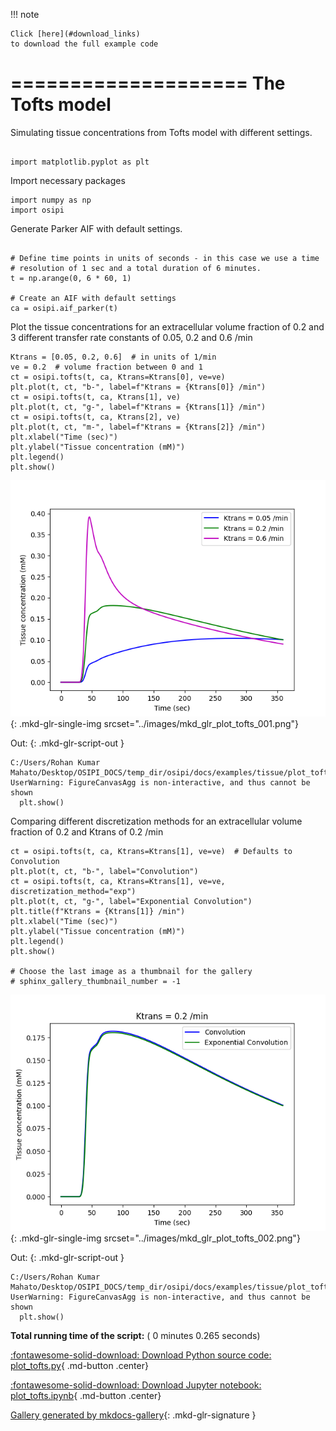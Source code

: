 
<!--
 DO NOT EDIT.
 THIS FILE WAS AUTOMATICALLY GENERATED BY mkdocs-gallery.
 TO MAKE CHANGES, EDIT THE SOURCE PYTHON FILE:
 "temp_dir/osipi/docs/examples/tissue/plot_tofts.py"
 LINE NUMBERS ARE GIVEN BELOW.
-->

!!! note

    Click [here](#download_links)
    to download the full example code


====================
The Tofts model
====================

Simulating tissue concentrations from Tofts model with different settings.

<!-- GENERATED FROM PYTHON SOURCE LINES 8-11 -->

```{.python }

import matplotlib.pyplot as plt

```








<!-- GENERATED FROM PYTHON SOURCE LINES 12-13 -->

Import necessary packages

<!-- GENERATED FROM PYTHON SOURCE LINES 13-16 -->

```{.python }
import numpy as np
import osipi

```








<!-- GENERATED FROM PYTHON SOURCE LINES 17-18 -->

Generate Parker AIF with default settings.

<!-- GENERATED FROM PYTHON SOURCE LINES 18-26 -->

```{.python }

# Define time points in units of seconds - in this case we use a time
# resolution of 1 sec and a total duration of 6 minutes.
t = np.arange(0, 6 * 60, 1)

# Create an AIF with default settings
ca = osipi.aif_parker(t)

```








<!-- GENERATED FROM PYTHON SOURCE LINES 27-30 -->

Plot the tissue concentrations for an extracellular volume fraction
of 0.2 and 3 different transfer rate constants of 0.05, 0.2 and 0.6
/min

<!-- GENERATED FROM PYTHON SOURCE LINES 30-43 -->

```{.python }
Ktrans = [0.05, 0.2, 0.6]  # in units of 1/min
ve = 0.2  # volume fraction between 0 and 1
ct = osipi.tofts(t, ca, Ktrans=Ktrans[0], ve=ve)
plt.plot(t, ct, "b-", label=f"Ktrans = {Ktrans[0]} /min")
ct = osipi.tofts(t, ca, Ktrans[1], ve)
plt.plot(t, ct, "g-", label=f"Ktrans = {Ktrans[1]} /min")
ct = osipi.tofts(t, ca, Ktrans[2], ve)
plt.plot(t, ct, "m-", label=f"Ktrans = {Ktrans[2]} /min")
plt.xlabel("Time (sec)")
plt.ylabel("Tissue concentration (mM)")
plt.legend()
plt.show()

```


![plot tofts](./images/mkd_glr_plot_tofts_001.png){: .mkd-glr-single-img srcset="../images/mkd_glr_plot_tofts_001.png"}

Out:
{: .mkd-glr-script-out }

```{.shell .mkd-glr-script-out-disp }
C:/Users/Rohan Kumar Mahato/Desktop/OSIPI_DOCS/temp_dir/osipi/docs/examples/tissue/plot_tofts.py:41: UserWarning: FigureCanvasAgg is non-interactive, and thus cannot be shown
  plt.show()

```





<!-- GENERATED FROM PYTHON SOURCE LINES 44-46 -->

Comparing different discretization methods for an extracellular
volume fraction of 0.2 and Ktrans of 0.2 /min

<!-- GENERATED FROM PYTHON SOURCE LINES 46-58 -->

```{.python }
ct = osipi.tofts(t, ca, Ktrans=Ktrans[1], ve=ve)  # Defaults to Convolution
plt.plot(t, ct, "b-", label="Convolution")
ct = osipi.tofts(t, ca, Ktrans=Ktrans[1], ve=ve, discretization_method="exp")
plt.plot(t, ct, "g-", label="Exponential Convolution")
plt.title(f"Ktrans = {Ktrans[1]} /min")
plt.xlabel("Time (sec)")
plt.ylabel("Tissue concentration (mM)")
plt.legend()
plt.show()

# Choose the last image as a thumbnail for the gallery
# sphinx_gallery_thumbnail_number = -1
```


![Ktrans = 0.2 /min](./images/mkd_glr_plot_tofts_002.png){: .mkd-glr-single-img srcset="../images/mkd_glr_plot_tofts_002.png"}

Out:
{: .mkd-glr-script-out }

```{.shell .mkd-glr-script-out-disp }
C:/Users/Rohan Kumar Mahato/Desktop/OSIPI_DOCS/temp_dir/osipi/docs/examples/tissue/plot_tofts.py:54: UserWarning: FigureCanvasAgg is non-interactive, and thus cannot be shown
  plt.show()

```






**Total running time of the script:** ( 0 minutes  0.265 seconds)

<div id="download_links"></div>



[:fontawesome-solid-download: Download Python source code: plot_tofts.py](./plot_tofts.py){ .md-button .center}

[:fontawesome-solid-download: Download Jupyter notebook: plot_tofts.ipynb](./plot_tofts.ipynb){ .md-button .center}


[Gallery generated by mkdocs-gallery](https://smarie.github.io/mkdocs-gallery){: .mkd-glr-signature }
